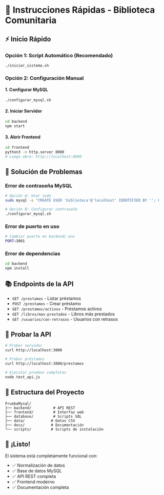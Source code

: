# 🚀 Instrucciones Rápidas - Biblioteca Comunitaria

## ⚡ Inicio Rápido

### Opción 1: Script Automático (Recomendado)
```bash
./iniciar_sistema.sh
```

### Opción 2: Configuración Manual

#### 1. Configurar MySQL
```bash
./configurar_mysql.sh
```

#### 2. Iniciar Servidor
```bash
cd backend
npm start
```

#### 3. Abrir Frontend
```bash
cd frontend
python3 -m http.server 8000
# Luego abre: http://localhost:8000
```

## 🔧 Solución de Problemas

### Error de contraseña MySQL
```bash
# Opción A: Usar sudo
sudo mysql -e "CREATE USER 'biblioteca'@'localhost' IDENTIFIED BY ''; GRANT ALL PRIVILEGES ON biblioteca_comunitaria.* TO 'biblioteca'@'localhost';"

# Opción B: Configurar contraseña
./configurar_mysql.sh
```

### Error de puerto en uso
```bash
# Cambiar puerto en backend/.env
PORT=3001
```

### Error de dependencias
```bash
cd backend
npm install
```

## 📚 Endpoints de la API

- `GET /prestamos` - Listar préstamos
- `POST /prestamos` - Crear préstamo
- `GET /prestamos/activos` - Préstamos activos
- `GET /libros/mas-prestados` - Libros más prestados
- `GET /usuarios/con-retrasos` - Usuarios con retrasos

## 🧪 Probar la API

```bash
# Probar servidor
curl http://localhost:3000

# Probar préstamos
curl http://localhost:3000/prestamos

# Ejecutar pruebas completas
node test_api.js
```

## 📁 Estructura del Proyecto

```
PruebaMysql/
├── backend/          # API REST
├── frontend/         # Interfaz web
├── database/         # Scripts SQL
├── data/            # Datos CSV
├── docs/            # Documentación
└── scripts/         # Scripts de instalación
```

## 🎯 ¡Listo!

El sistema está completamente funcional con:
- ✅ Normalización de datos
- ✅ Base de datos MySQL
- ✅ API REST completa
- ✅ Frontend moderno
- ✅ Documentación completa 